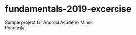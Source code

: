 # fundamentals-2019-excercise

Sample project for Android Academy Minsk <br>
Read [wiki](https://github.com/android-academy-minsk/fundamentals-2019-excercise/wiki)!
